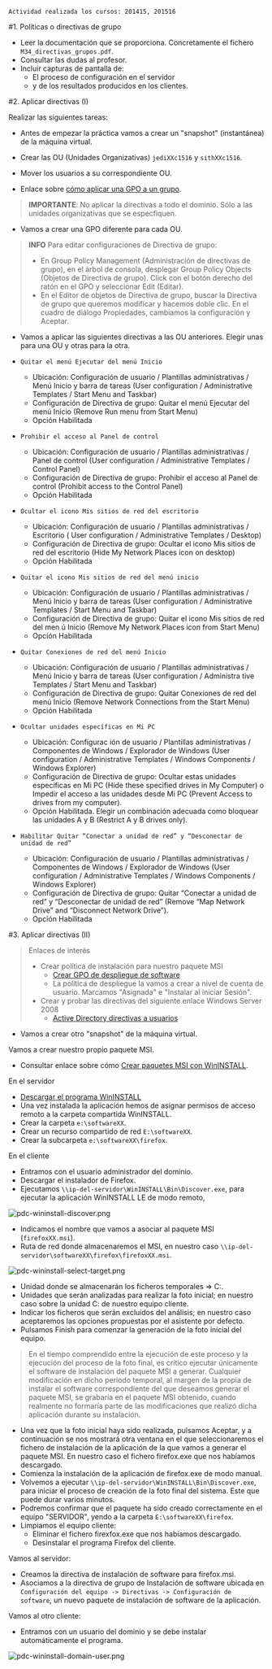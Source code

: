 
```
Actividad realizada los cursos: 201415, 201516
``` 

#1. Políticas o directivas de grupo

* Leer la documentación que se proporciona. Concretamente el fichero `M34_directivas_grupos.pdf`.
* Consultar las dudas al profesor.
* Incluir capturas de pantalla de:
    * El proceso de configuración en el servidor
    * y de los resultados producidos en los clientes.

#2. Aplicar directivas (I)

Realizar las siguientes tareas:

* Antes de empezar la práctica vamos a crear un "snapshot" (instantánea) de la máquina virtual.
* Crear las OU (Unidades Organizativas) `jediXXc1516` y `sithXXc1516`.
* Mover los usuarios a su correspondiente OU.


* Enlace sobre [cómo aplicar una GPO a un grupo](http://www.aprendeinformaticaconmigo.com/windows-server-2008-filtrar-una-gpo-para-aplicarla-a-grupos/).

> **IMPORTANTE**: No aplicar la directivas a todo el dominio. 
> Sólo a las unidades organizativas que se especfiquen.

* Vamos a crear una GPO diferente para cada OU.

> **INFO**
> Para editar configuraciones de Directiva de grupo:
> * En Group Policy Management (Administración de directivas de grupo), en el árbol de consola, desplegar Group Policy Objects (Objetos de Directiva de grupo). Click con el botón derecho del ratón en el GPO y seleccionar Edit (Editar).
> * En el Editor de objetos de Directiva de grupo, buscar la Directiva de grupo que queremos modificar y hacemos doble clic. En el cuadro de diálogo Propiedades, cambiamos la configuración y Aceptar.

* Vamos a aplicar las siguientes directivas a las OU anteriores. Elegir unas para una OU y otras para la otra.

* `Quitar el menú Ejecutar del menú Inicio`
    * Ubicación: Configuración de usuario / Plantillas administrativas / Menú Inicio y barra de tareas (User configuration / Administrative Templates / Start Menu and Taskbar)
    * Configuración de Directiva de grupo: Quitar el menú Ejecutar del menú Inicio (Remove Run menu from Start Menu)
    * Opción Habilitada
* `Prohibir el acceso al Panel de control`
    * Ubicación: Configuración de usuario / Plantillas administrativas / Panel de control (User configuration / Administrative Templates / Control Panel)
    * Configuración de Directiva de grupo: Prohibir el acceso al Panel de control (Prohibit access to the Control Panel)
    * Opción Habilitada
* `Ocultar el icono Mis sitios de red del escritorio`
    * Ubicación: Configuración de usuario / Plantillas administrativas / Escritorio ( User configuration / Administrative Templates / Desktop)
    * Configuración de Directiva de grupo: Ocultar el icono Mis sitios de red del escritorio (Hide My Network Places icon on desktop)
    * Opción Habilitada
* `Quitar el icono Mis sitios de red del menú inicio`
    * Ubicación: Configuración de usuario / Plantillas administrativas / Menú Inicio y barra de tareas (User configuration / Administrative Templates / Start Menu and Taskbar)
    * Configuración de Directiva de grupo: Quitar el icono Mis sitios de red del men ú Inicio (Remove My Network Places icon from Start Menu)
    * Opción Habilitada
* `Quitar Conexiones de red del menú Inicio`
    * Ubicación: Configuración de usuario / Plantillas administrativas / Menú Inicio y barra de tareas (User configuration / Administra tive Templates / Start Menu and Taskbar)
    * Configuración de Directiva de grupo: Quitar Conexiones de red del menú Inicio (Remove Network Connections from the Start Menu)
    * Opción Habilitada
* `Ocultar unidades específicas en Mi PC`
    * Ubicación: Configurac ión de usuario / Plantillas administrativas / Componentes de Windows / Explorador de Windows (User configuration / Administrative Templates / Windows Components / Windows Explorer)
    * Configuración de Directiva de grupo: Ocultar estas unidades específicas en Mi PC (Hide these specified drives in My Computer) o Impedir el acceso a las unidades desde Mi PC (Prevent Access to drives from my computer).
    * Opción Habilitada. Elegir un combinación adecuada como bloquear las unidades A y B (Restrict A y B drives only).
* `Habilitar Quitar “Conectar a unidad de red” y “Desconectar de unidad de red”`
    * Ubicación: Configuración de usuario / Plantillas administrativas / Componentes de Windows / Explorador de Windows (User configuration / Administrative Templates / Windows Components / Windows Explorer)
    * Configuración de Directiva de grupo: Quitar “Conectar a unidad de red” y “Desconectar de unidad de red” (Remove “Map Network Drive” and “Disconnect Network Drive”).
    * Opción Habilitada

#3. Aplicar directivas (II)

> Enlaces de interés
>
> * Crear política de instalación para nuestro paquete MSI 
>    * [Crear GPO de despliegue de software](http://www.aprendeinformaticaconmigo.com/windows-server-2008-crear-gpo-de-despliegue-de-software/)
>    * La política de despliegue la vamos a crear a nivel de cuenta de usuario. Marcamos "Asignada" e "Instalar al iniciar Sesión".
> * Crear y probar las directivas del siguiente enlace Windows Server 2008
>    * [Active Directory directivas a usuarios](https://losindestructibles.wordpress.com/2011/05/22/windows-server-2008-active-directory-gpo-directivas-a-usuarios/)

* Vamos a crear otro "snapshot" de la máquina virtual.

Vamos a crear nuestro propio paquete MSI.
* Consultar enlace sobre cómo [Crear paquetes MSI con WinINSTALL](http://www.ite.educacion.es/formacion/materiales/85/cd/windows/11Directivas/crear_paquetes_msi.html).

En el servidor
* [Descargar el programa WinINSTALL](http://www.downloadsource.es/3414/WinINSTALL-LE/)
* Una vez instalada la aplicación hemos de asignar permisos de acceso remoto a la carpeta compartida WinINSTALL.
* Crear la carpeta `e:\softwareXX`.
* Crear un recurso compartido de red `E:\softwareXX`. 
* Crear la subcarpeta `e:\softwareXX\firefox`.

En el cliente
* Entramos con el usuario administrador del dominio.
* Descargar el instalador de Firefox.
* Ejecutamos `\\ip-del-servidor\WinINSTALL\Bin\Discover.exe`, 
para ejecutar la aplicación WinINSTALL LE de modo remoto, 

![pdc-wininstall-discover.png](./files/pdc-wininstall-discover.png)

* Indicamos el nombre que vamos a asociar al paquete MSI (`firefoxXX.msi`).
* Ruta de red donde almacenaremos el MSI, en nuestro caso 
`\\ip-del-servidor\softwareXX\firefox\firefoxXX.msi`.

![pdc-wininstall-select-target.png](./files/pdc-wininstall-select-target.png)

* Unidad donde se almacenarán los ficheros temporales => C:.
* Unidades que serán analizadas para realizar la foto inicial; 
en nuestro caso sobre la unidad C: de nuestro equipo cliente.
* Indicar los ficheros que serán excluidos del análisis; 
en nuestro caso aceptaremos las opciones propuestas por el asistente por defecto.
* Pulsamos Finish para comenzar la generación de la foto inicial del equipo.

> En el tiempo comprendido entre la ejecución de este proceso y la ejecución 
del proceso de la foto final, es crítico ejecutar únicamente el software 
de instalación del paquete MSI a generar.
> Cualquier modificación en dicho periodo temporal, al margen de la propia de instalar
 el software correspondiente del que deseamos generar el paquete MSI, 
 se grabaría en el paquete MSI obtenido, cuando realmente no formaría parte de las modificaciones que realizó dicha aplicación durante su instalación. 

* Una vez que la foto inicial haya sido realizada, pulsamos Aceptar, y 
a continuación se nos mostrará otra ventana en el que seleccionaremos el fichero 
de instalación de la aplicación de la que vamos a generar el paquete MSI.
En nuestro caso el fichero firefox.exe que nos habíamos descargado.
* Comienza la instalación de la aplicación de firefox.exe de modo manual.
* Volvemos a ejecutar `\\ip-del-servidor\WinINSTALL\Bin\Discover.exe`, 
para iniciar el proceso de creación de la foto final del sistema.
Este que puede durar varios minutos. 
* Podremos confirmar que el paquete ha sido creado correctamente en el equipo "SERVIDOR", 
yendo a la carpeta `E:\softwareXX\firefox`.
* Limpiamos el equipo cliente:
    * Eliminar el fichero firexfox.exe que nos habíamos descargado.
    * Desinstalar el programa Firefox del cliente.
    
Vamos al servidor:
* Creamos la directiva de instalación de software para firefox.msi.
* Asociamos a la directiva de grupo de Instalación de software ubicada en 
`Configuración del equipo -> Directivas -> Configuración de software`, 
un nuevo paquete de instalación de software de la aplicación.

Vamos al otro cliente:
* Entramos con un usuario del dominio y se debe instalar automáticamente el programa.

![pdc-wininstall-domain-user.png](./files/pdc-wininstall-domain-user.png)


